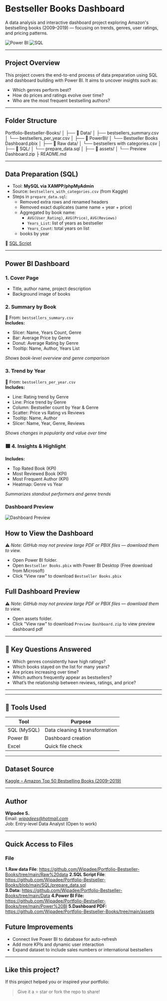 # Bestseller Books Dashboard

A data analysis and interactive dashboard project exploring Amazon's bestselling books (2009–2019) — focusing on trends, genres, user ratings, and pricing patterns.

![Power BI](https://img.shields.io/badge/Tool-Power%20BI-yellow?logo=powerbi)
![SQL](https://img.shields.io/badge/Tool-SQL-blue?logo=mysql)

---

## Project Overview

This project covers the end-to-end process of data preparation using SQL and dashboard building with Power BI. It aims to uncover insights such as:

- Which genres perform best?
- How do prices and ratings evolve over time?
- Who are the most frequent bestselling authors?

---

## Folder Structure
Portfolio-Bestseller-Books/
│
├── 📂 Data/
│ ├── bestsellers_summary.csv
│ └── bestsellers_per_year.csv
│
├── 📂 PowerBI/
│ └── Bestseller Books Dashboard.pbix
│
├── 📂 Raw data/
│ └── bestsellers with categories.csv
│
├── 📂 SQL/
│ └── prepare_data.sql
│
├── 📂 assets/
│ └── Preview Dashboard.zip
├
README.md


---

## Data Preparation (SQL)

- Tool: **MySQL via XAMPP/phpMyAdmin**
- Source: `bestsellers_with_categories.csv` (from Kaggle)
- Steps in `prepare_data.sql`:
  - Removed extra rows and renamed headers
  - Removed exact duplicates (same name + year + price)
  - Aggregated by book name:
    - `AVG(User_Rating)`, `AVG(Price)`, `AVG(Reviews)`
    - `Years_List`: list of years as bestseller
    - `Years_Count`: total years on list
  - books by year

🔗 [SQL Script](./SQL/prepare_data.sql)

---

## Power BI Dashboard

### 1. Cover Page
- Title, author name, project description
- Background image of books

### 2. Summary by Book
📄 From: `bestsellers_summary.csv`  
**Includes:**
- Slicer: Name, Years Count, Genre
- Bar: Average Price by Genre
- Donut: Average Rating by Genre
- Tooltip: Name, Author, Years List

*Shows book-level overview and genre comparison*

### 3. Trend by Year
📄 From: `bestsellers_per_year.csv`  
**Includes:**
- Line: Rating trend by Genre
- Line: Price trend by Genre
- Column: Bestseller count by Year & Genre
- Scatter: Price vs Rating vs Reviews
- Tooltip: Name, Author
- Slicer: Name, Year, Genre, Reviews

*Shows changes in popularity and value over time*

### 🟥 4. Insights & Highlight
**Includes:**
- Top Rated Book (KPI)
- Most Reviewed Book (KPI)
- Most Frequent Author (KPI)
- Heatmap: Genre vs Year

*Summarizes standout performers and genre trends*
### Dashboard Preview

![Dashboard Preview](./PowerBI/dashboard_preview.png)

## How to View the Dashboard
⚠️ *Note: GitHub may not preview large PDF or PBIX files — download them to view.*

- Open Power BI folder.
- Open `Bestseller Books.pbix` with Power BI Desktop (Free download from Microsoft)
- Click "View raw" to download `Bestseller Books.pbix`

## Full Dashboard Preview 
⚠️ *Note: GitHub may not preview large PDF or PBIX files — download them to view.*

- Open assets folder.
- Click "View raw" to download `Preview Dashboard.zip` to view preview dashboard pdf


---

## 🔑 Key Questions Answered

- Which genres consistently have high ratings?
- Which books stayed on the list for many years?
- Are prices increasing over time?
- Which authors frequently appear as bestsellers?
- What’s the relationship between reviews, ratings, and price?

---


---

## 🧰 Tools Used

| Tool         | Purpose                        |
|--------------|--------------------------------|
| SQL (MySQL)  | Data cleaning & transformation |
| Power BI     | Dashboard creation             |
| Excel        | Quick file check               |

---

## Dataset Source

[Kaggle – Amazon Top 50 Bestselling Books (2009–2019)](https://www.kaggle.com/datasets/sootersaalu/amazon-top-50-bestselling-books-2009-2019)

---

## Author

**Wipadee S.**  
Email: *wipadees@hotmail.com*  
Job: Entry-level Data Analyst (Open to work)

---

## Quick Access to Files

### File 
**1.Raw data File**: https://github.com/Wipadee/Portfolio-Bestseller-Books/tree/main/Raw%20data
**2.SQL Script File**: https://github.com/Wipadee/Portfolio-Bestseller-Books/blob/main/SQL/prepare_data.sql   
**3.Data:** https://github.com/Wipadee/Portfolio-Bestseller-Books/tree/main/Data
**4.Power BI File:** https://github.com/Wipadee/Portfolio-Bestseller-Books/tree/main/Power%20BI
**5.Dashboard PDF:** https://github.com/Wipadee/Portfolio-Bestseller-Books/tree/main/assets


## Future Improvements

- Connect live Power BI to database for auto-refresh
- Add more KPIs and dynamic user interaction
- Expand dataset to include sales numbers or international bestsellers

---

## Like this project?

If this project helped you or inspired your portfolio:
> Give it a ⭐ star or fork the repo to share!

